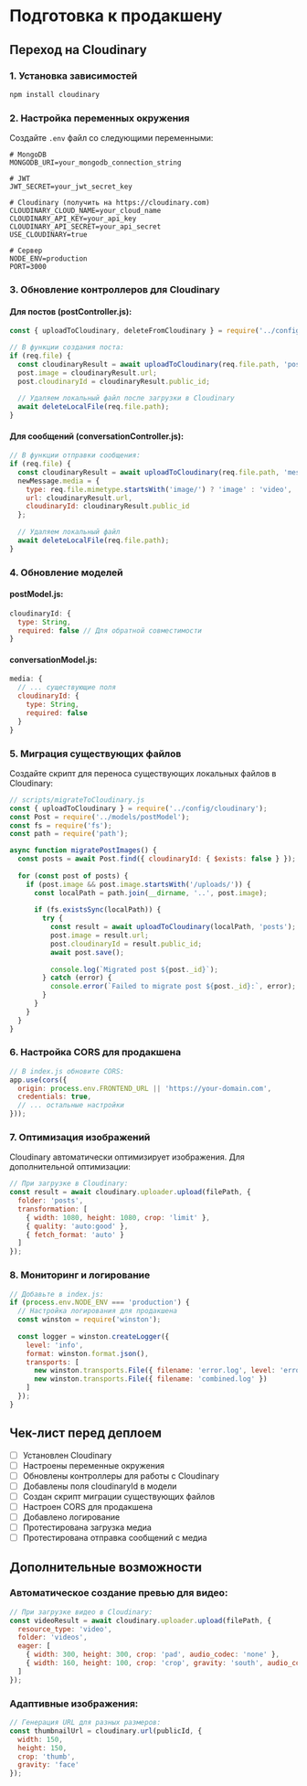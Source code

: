 # Подготовка к продакшену

## Переход на Cloudinary

### 1. Установка зависимостей
```bash
npm install cloudinary
```

### 2. Настройка переменных окружения
Создайте `.env` файл со следующими переменными:

```env
# MongoDB
MONGODB_URI=your_mongodb_connection_string

# JWT
JWT_SECRET=your_jwt_secret_key

# Cloudinary (получить на https://cloudinary.com)
CLOUDINARY_CLOUD_NAME=your_cloud_name
CLOUDINARY_API_KEY=your_api_key
CLOUDINARY_API_SECRET=your_api_secret
USE_CLOUDINARY=true

# Сервер
NODE_ENV=production
PORT=3000
```

### 3. Обновление контроллеров для Cloudinary

#### Для постов (postController.js):
```javascript
const { uploadToCloudinary, deleteFromCloudinary } = require('../config/cloudinary');

// В функции создания поста:
if (req.file) {
  const cloudinaryResult = await uploadToCloudinary(req.file.path, 'posts');
  post.image = cloudinaryResult.url;
  post.cloudinaryId = cloudinaryResult.public_id;
  
  // Удаляем локальный файл после загрузки в Cloudinary
  await deleteLocalFile(req.file.path);
}
```

#### Для сообщений (conversationController.js):
```javascript
// В функции отправки сообщения:
if (req.file) {
  const cloudinaryResult = await uploadToCloudinary(req.file.path, 'messages');
  newMessage.media = {
    type: req.file.mimetype.startsWith('image/') ? 'image' : 'video',
    url: cloudinaryResult.url,
    cloudinaryId: cloudinaryResult.public_id
  };
  
  // Удаляем локальный файл
  await deleteLocalFile(req.file.path);
}
```

### 4. Обновление моделей

#### postModel.js:
```javascript
cloudinaryId: {
  type: String,
  required: false // Для обратной совместимости
}
```

#### conversationModel.js:
```javascript
media: {
  // ... существующие поля
  cloudinaryId: {
    type: String,
    required: false
  }
}
```

### 5. Миграция существующих файлов

Создайте скрипт для переноса существующих локальных файлов в Cloudinary:

```javascript
// scripts/migrateToCloudinary.js
const { uploadToCloudinary } = require('../config/cloudinary');
const Post = require('../models/postModel');
const fs = require('fs');
const path = require('path');

async function migratePostImages() {
  const posts = await Post.find({ cloudinaryId: { $exists: false } });
  
  for (const post of posts) {
    if (post.image && post.image.startsWith('/uploads/')) {
      const localPath = path.join(__dirname, '..', post.image);
      
      if (fs.existsSync(localPath)) {
        try {
          const result = await uploadToCloudinary(localPath, 'posts');
          post.image = result.url;
          post.cloudinaryId = result.public_id;
          await post.save();
          
          console.log(`Migrated post ${post._id}`);
        } catch (error) {
          console.error(`Failed to migrate post ${post._id}:`, error);
        }
      }
    }
  }
}
```

### 6. Настройка CORS для продакшена

```javascript
// В index.js обновите CORS:
app.use(cors({
  origin: process.env.FRONTEND_URL || 'https://your-domain.com',
  credentials: true,
  // ... остальные настройки
}));
```

### 7. Оптимизация изображений

Cloudinary автоматически оптимизирует изображения. Для дополнительной оптимизации:

```javascript
// При загрузке в Cloudinary:
const result = await cloudinary.uploader.upload(filePath, {
  folder: 'posts',
  transformation: [
    { width: 1080, height: 1080, crop: 'limit' },
    { quality: 'auto:good' },
    { fetch_format: 'auto' }
  ]
});
```

### 8. Мониторинг и логирование

```javascript
// Добавьте в index.js:
if (process.env.NODE_ENV === 'production') {
  // Настройка логирования для продакшена
  const winston = require('winston');
  
  const logger = winston.createLogger({
    level: 'info',
    format: winston.format.json(),
    transports: [
      new winston.transports.File({ filename: 'error.log', level: 'error' }),
      new winston.transports.File({ filename: 'combined.log' })
    ]
  });
}
```

## Чек-лист перед деплоем

- [ ] Установлен Cloudinary
- [ ] Настроены переменные окружения
- [ ] Обновлены контроллеры для работы с Cloudinary
- [ ] Добавлены поля cloudinaryId в модели
- [ ] Создан скрипт миграции существующих файлов
- [ ] Настроен CORS для продакшена
- [ ] Добавлено логирование
- [ ] Протестирована загрузка медиа
- [ ] Протестирована отправка сообщений с медиа

## Дополнительные возможности

### Автоматическое создание превью для видео:
```javascript
// При загрузке видео в Cloudinary:
const videoResult = await cloudinary.uploader.upload(filePath, {
  resource_type: 'video',
  folder: 'videos',
  eager: [
    { width: 300, height: 300, crop: 'pad', audio_codec: 'none' },
    { width: 160, height: 100, crop: 'crop', gravity: 'south', audio_codec: 'none' }
  ]
});
```

### Адаптивные изображения:
```javascript
// Генерация URL для разных размеров:
const thumbnailUrl = cloudinary.url(publicId, {
  width: 150,
  height: 150,
  crop: 'thumb',
  gravity: 'face'
});
``` 